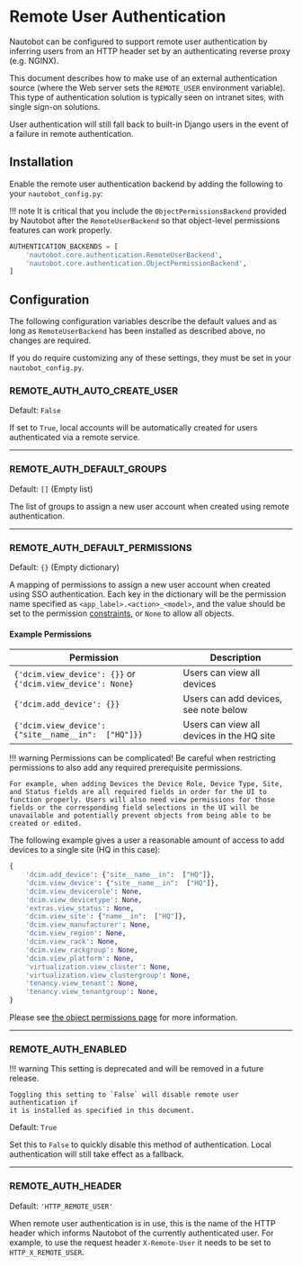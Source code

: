 # Remote User Authentication

Nautobot can be configured to support remote user authentication by inferring users from an HTTP header set by an authenticating reverse proxy (e.g. NGINX).

This document describes how to make use of an external authentication source (where the Web server sets the `REMOTE_USER` environment variable). This type of authentication solution is typically seen on intranet sites, with single sign-on solutions.

User authentication will still fall back to built-in Django users in the event of a failure in remote authentication.

## Installation

Enable the remote user authentication backend by adding the following to your `nautobot_config.py`:

!!! note
    It is critical that you include the `ObjectPermissionsBackend` provided by
    Nautobot after the `RemoteUserBackend` so that object-level permissions features can work properly.

```python
AUTHENTICATION_BACKENDS = [
    'nautobot.core.authentication.RemoteUserBackend',
    'nautobot.core.authentication.ObjectPermissionBackend',
]
```

## Configuration

The following configuration variables describe the default values and as long as `RemoteUserBackend` has been installed as described above, no changes are required.

If you do require customizing any of these settings, they must be set in your `nautobot_config.py`.

### REMOTE_AUTH_AUTO_CREATE_USER

Default: `False`

If set to `True`, local accounts will be automatically created for users authenticated via a remote service.

---

### REMOTE_AUTH_DEFAULT_GROUPS

Default: `[]` (Empty list)

The list of groups to assign a new user account when created using remote authentication.

---

### REMOTE_AUTH_DEFAULT_PERMISSIONS

Default: `{}` (Empty dictionary)

A mapping of permissions to assign a new user account when created using SSO authentication. Each key in the dictionary will be the permission name specified as `<app_label>.<action>_<model>`, and the value should be set to the permission [constraints](../../administration/permissions.md#constraints), or `None` to allow all objects.

#### Example Permissions

| Permission | Description |
|---|---|
| `{'dcim.view_device': {}}` or `{'dcim.view_device': None}` | Users can view all devices |
| `{'dcim.add_device': {}}` | Users can add devices, see note below |
| `{'dcim.view_device': {"site__name__in":  ["HQ"]}}` | Users can view all devices in the HQ site |

!!! warning
    Permissions can be complicated! Be careful when restricting permissions to also add any required prerequisite permissions.

    For example, when adding Devices the Device Role, Device Type, Site, and Status fields are all required fields in order for the UI to function properly. Users will also need view permissions for those fields or the corresponding field selections in the UI will be unavailable and potentially prevent objects from being able to be created or edited.

The following example gives a user a reasonable amount of access to add devices to a single site (HQ in this case):

```python
{
    'dcim.add_device': {"site__name__in":  ["HQ"]},
    'dcim.view_device': {"site__name__in":  ["HQ"]},
    'dcim.view_devicerole': None,
    'dcim.view_devicetype': None,
    'extras.view_status': None,
    'dcim.view_site': {"name__in":  ["HQ"]},
    'dcim.view_manufacturer': None,
    'dcim.view_region': None,
    'dcim.view_rack': None,
    'dcim.view_rackgroup': None,
    'dcim.view_platform': None,
    'virtualization.view_cluster': None,
    'virtualization.view_clustergroup': None,
    'tenancy.view_tenant': None,
    'tenancy.view_tenantgroup': None,
}
```

Please see [the object permissions page](../../administration/permissions.md) for more information.

---

### REMOTE_AUTH_ENABLED

!!! warning
    This setting is deprecated and will be removed in a future release.

    Toggling this setting to `False` will disable remote user authentication if
    it is installed as specified in this document.

Default: `True`

Set this to `False` to quickly disable this method of authentication. Local authentication will still take effect as a fallback.

---

### REMOTE_AUTH_HEADER

Default: `'HTTP_REMOTE_USER'`

When remote user authentication is in use, this is the name of the HTTP header which informs Nautobot of the currently authenticated user. For example, to use the request header `X-Remote-User` it needs to be set to `HTTP_X_REMOTE_USER`.
